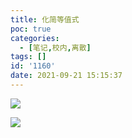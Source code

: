 ```yaml
---
title: 化简等值式
poc: true
categories:
  - [笔记,校内,离散]
tags: []
id: '1160'
date: 2021-09-21 15:15:37
---
```


![](https://raw.githubusercontent.com/Valkierja/ALLPIC/main/img/202303181052727.png)

![](https://raw.githubusercontent.com/Valkierja/ALLPIC/main/img/202303172113097.png)